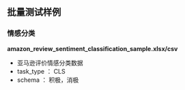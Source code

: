 ## 批量测试样例

### 情感分类

**amazon_review_sentiment_classification_sample.xlsx/csv**

* 亚马逊评价情感分类数据
* task_type ： CLS
* schema ： 积极，消极
